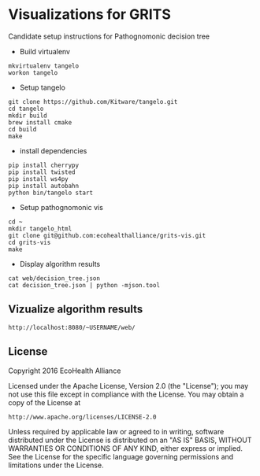 Visualizations for GRITS
=========

Candidate setup instructions for Pathognomonic decision tree

* Build virtualenv

```
mkvirtualenv tangelo
workon tangelo
```

* Setup tangelo

```
git clone https://github.com/Kitware/tangelo.git
cd tangelo
mkdir build
brew install cmake
cd build
make
```

* install dependencies

```
pip install cherrypy
pip install twisted
pip install ws4py
pip install autobahn
python bin/tangelo start
```

* Setup pathognomonic vis

```
cd ~
mkdir tangelo_html
git clone git@github.com:ecohealthalliance/grits-vis.git
cd grits-vis
make
```

* Display algorithm results

```
cat web/decision_tree.json
cat decision_tree.json | python -mjson.tool
```

## Vizualize algorithm results

```
http://localhost:8080/~USERNAME/web/
```

## License
Copyright 2016 EcoHealth Alliance

Licensed under the Apache License, Version 2.0 (the "License");
you may not use this file except in compliance with the License.
You may obtain a copy of the License at

    http://www.apache.org/licenses/LICENSE-2.0

Unless required by applicable law or agreed to in writing, software
distributed under the License is distributed on an "AS IS" BASIS,
WITHOUT WARRANTIES OR CONDITIONS OF ANY KIND, either express or implied.
See the License for the specific language governing permissions and
limitations under the License.

